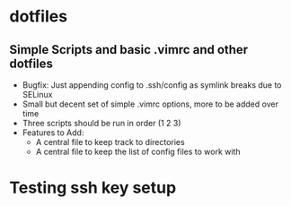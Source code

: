 # dotfiles
## Simple Scripts and basic .vimrc  and other dotfiles

+ Bugfix: Just appending config to .ssh/config as symlink breaks due to SELinux
+ Small but decent set of simple .vimrc options, more to be added over time
+ Three scripts should be run in order (1 2 3)
+ Features to Add:
    + A central file to keep track to directories
    + A central file to keep the list of config files to work with

# Testing ssh key setup
